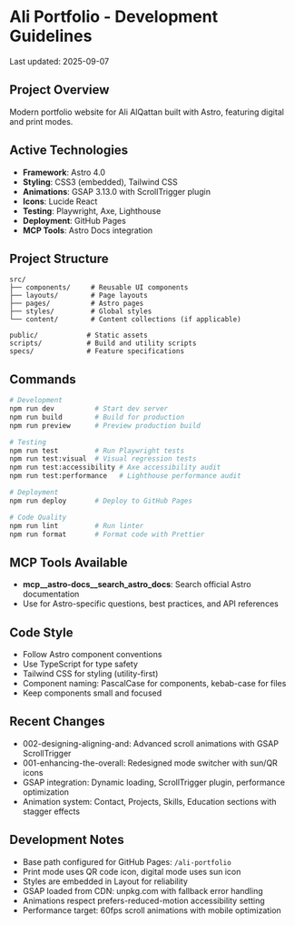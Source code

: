 # Ali Portfolio - Development Guidelines

Last updated: 2025-09-07

## Project Overview
Modern portfolio website for Ali AlQattan built with Astro, featuring digital and print modes.

## Active Technologies
- **Framework**: Astro 4.0
- **Styling**: CSS3 (embedded), Tailwind CSS
- **Animations**: GSAP 3.13.0 with ScrollTrigger plugin
- **Icons**: Lucide React
- **Testing**: Playwright, Axe, Lighthouse
- **Deployment**: GitHub Pages
- **MCP Tools**: Astro Docs integration

## Project Structure
```
src/
├── components/     # Reusable UI components
├── layouts/        # Page layouts
├── pages/          # Astro pages
├── styles/         # Global styles
└── content/        # Content collections (if applicable)

public/            # Static assets
scripts/           # Build and utility scripts
specs/             # Feature specifications
```

## Commands
```bash
# Development
npm run dev          # Start dev server
npm run build        # Build for production
npm run preview      # Preview production build

# Testing
npm run test         # Run Playwright tests
npm run test:visual  # Visual regression tests
npm run test:accessibility # Axe accessibility audit
npm run test:performance   # Lighthouse performance audit

# Deployment
npm run deploy       # Deploy to GitHub Pages

# Code Quality
npm run lint         # Run linter
npm run format       # Format code with Prettier
```

## MCP Tools Available
- **mcp__astro-docs__search_astro_docs**: Search official Astro documentation
- Use for Astro-specific questions, best practices, and API references

## Code Style
- Follow Astro component conventions
- Use TypeScript for type safety
- Tailwind CSS for styling (utility-first)
- Component naming: PascalCase for components, kebab-case for files
- Keep components small and focused

## Recent Changes
- 002-designing-aligning-and: Advanced scroll animations with GSAP ScrollTrigger
- 001-enhancing-the-overall: Redesigned mode switcher with sun/QR icons
- GSAP integration: Dynamic loading, ScrollTrigger plugin, performance optimization
- Animation system: Contact, Projects, Skills, Education sections with stagger effects

## Development Notes
- Base path configured for GitHub Pages: `/ali-portfolio`
- Print mode uses QR code icon, digital mode uses sun icon
- Styles are embedded in Layout for reliability
- GSAP loaded from CDN: unpkg.com with fallback error handling
- Animations respect prefers-reduced-motion accessibility setting
- Performance target: 60fps scroll animations with mobile optimization

<!-- MANUAL ADDITIONS START -->
<!-- MANUAL ADDITIONS END -->
